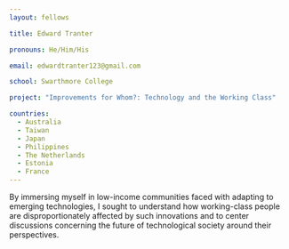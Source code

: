 ```yaml
---
layout: fellows

title: Edward Tranter

pronouns: He/Him/His

email: edwardtranter123@gmail.com

school: Swarthmore College

project: "Improvements for Whom?: Technology and the Working Class"

countries:
  - Australia
  - Taiwan
  - Japan
  - Philippines
  - The Netherlands
  - Estonia
  - France
---
```


By immersing myself in low-income communities faced with adapting to emerging technologies, I sought to understand how working-class people are disproportionately affected by such innovations and to center discussions concerning the future of technological society around their perspectives.
